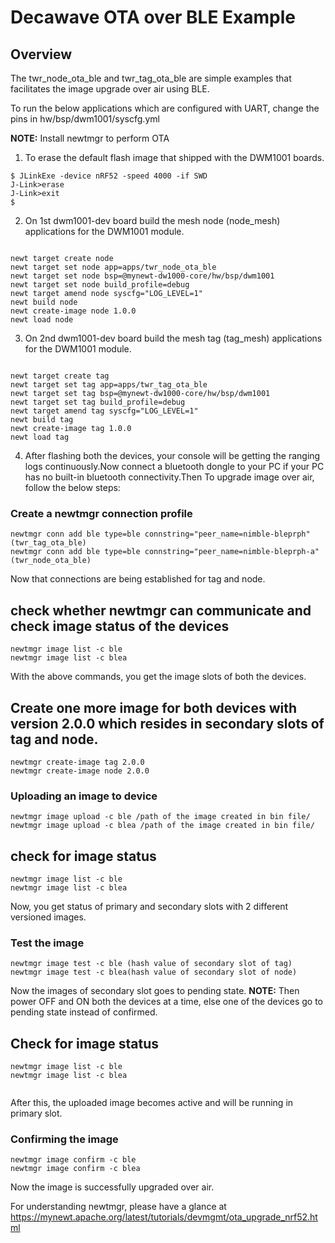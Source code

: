 <!--
#
# Licensed to the Apache Software Foundation (ASF) under one
# or more contributor license agreements.  See the NOTICE file
# distributed with this work for additional information
# regarding copyright ownership.  The ASF licenses this file
# to you under the Apache License, Version 2.0 (the
# "License"); you may not use this file except in compliance
# with the License.  You may obtain a copy of the License at
#
# http://www.apache.org/licenses/LICENSE-2.0
#
# Unless required by applicable law or agreed to in writing,
# software distributed under the License is distributed on an
# "AS IS" BASIS, WITHOUT WARRANTIES OR CONDITIONS OF ANY
#  KIND, either express or implied.  See the License for the
# specific language governing permissions and limitations
# under the License.
#
-->

# Decawave OTA over BLE Example

## Overview
The twr_node_ota_ble and twr_tag_ota_ble are simple examples that facilitates the image upgrade over air using BLE.

To run the below applications which are configured with UART, change the pins in hw/bsp/dwm1001/syscfg.yml

**NOTE:** Install newtmgr to perform OTA

1. To erase the default flash image that shipped with the DWM1001 boards.

```no-highlight
$ JLinkExe -device nRF52 -speed 4000 -if SWD
J-Link>erase
J-Link>exit
$ 
```

2. On 1st dwm1001-dev board build the mesh node (node_mesh) applications for the DWM1001 module. 

```no-highlight

newt target create node
newt target set node app=apps/twr_node_ota_ble
newt target set node bsp=@mynewt-dw1000-core/hw/bsp/dwm1001
newt target set node build_profile=debug
newt target amend node syscfg="LOG_LEVEL=1"
newt build node
newt create-image node 1.0.0
newt load node

```

3. On 2nd dwm1001-dev board build the mesh tag (tag_mesh) applications for the DWM1001 module. 

```no-highlight

newt target create tag
newt target set tag app=apps/twr_tag_ota_ble
newt target set tag bsp=@mynewt-dw1000-core/hw/bsp/dwm1001
newt target set tag build_profile=debug
newt target amend tag syscfg="LOG_LEVEL=1"
newt build tag
newt create-image tag 1.0.0
newt load tag

```

4. After flashing both the devices, your console will be getting the ranging logs continuously.Now connect a bluetooth dongle to your PC if your PC has no built-in bluetooth connectivity.Then To upgrade image over air, follow the below steps:

### Create a newtmgr connection profile
```
newtmgr conn add ble type=ble connstring="peer_name=nimble-bleprph"   (twr_tag_ota_ble)
newtmgr conn add ble type=ble connstring="peer_name=nimble-bleprph-a" (twr_node_ota_ble)

```
Now that connections are being established for tag and node.

## check whether newtmgr can communicate and check image status of the devices
```
newtmgr image list -c ble
newtmgr image list -c blea

```
With the above commands, you get the image slots of both the devices.

## Create one more image for both devices with version 2.0.0 which resides in secondary slots of tag and node.
```
newtmgr create-image tag 2.0.0
newtmgr create-image node 2.0.0

```
### Uploading an image to device
```
newtmgr image upload -c ble /path of the image created in bin file/
newtmgr image upload -c blea /path of the image created in bin file/

```
## check for image status 
```
newtmgr image list -c ble
newtmgr image list -c blea

```
Now, you get status of primary and secondary slots with 2 different versioned images.

### Test the image
```
newtmgr image test -c ble (hash value of secondary slot of tag)
newtmgr image test -c blea(hash value of secondary slot of node)

```
Now the images of secondary slot goes to pending state.
**NOTE:** Then power OFF and ON both the devices at a time, else one of the devices go to pending state instead of confirmed.

## Check for image status
```
newtmgr image list -c ble
newtmgr image list -c blea
 
```

After this, the uploaded image becomes active and will be running in primary slot.

### Confirming the image
```
newtmgr image confirm -c ble
newtmgr image confirm -c blea

```

Now the image is successfully upgraded over air.

For understanding newtmgr, please have a glance at https://mynewt.apache.org/latest/tutorials/devmgmt/ota_upgrade_nrf52.html






